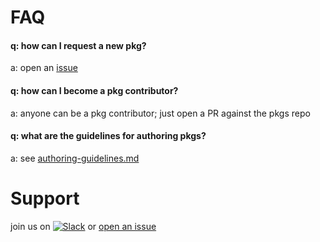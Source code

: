 # FAQ

#### q: how can I request a new pkg?
a: open an [issue](https://github.com/opspec-pkgs/opspec-pkgs/issues)

#### q: how can I become a pkg contributor?
a: anyone can be a pkg contributor; just open a PR against the pkgs repo

#### q: what are the guidelines for authoring pkgs?
a: see [authoring-guidelines.md](authoring-guidelines.md)

# Support

join us on [![Slack](https://opspec-slackin.herokuapp.com/badge.svg)](https://opspec-slackin.herokuapp.com/)
or [open an issue](https://github.com/opspec-pkgs/project/issues)
